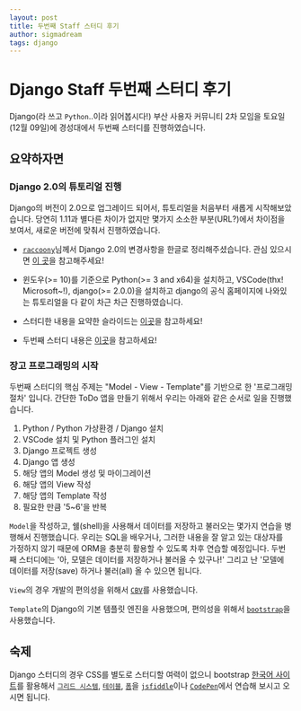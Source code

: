 ```yaml
---
layout: post
title: 두번째 Staff 스터디 후기
author: sigmadream
tags: django
---
```


# Django Staff 두번째 스터디 후기

Django(라 쓰고 `Python`..이라 읽어봅시다!) 부산 사용자 커뮤니티 2차 모임을 토요일(12월 09일)에 경성대에서 두번째 스터디를 진행하였습니다.

## 요약하자면

### Django 2.0의 튜토리얼 진행
Django의 버전이 2.0으로 업그레이드 되어서, 튜토리얼을 처음부터 새롭게 시작해보았습니다. 당연히 1.11과 별다른 차이가 없지만 몇가지 소소한 부분(URL?)에서 차이점을 보여서, 새로운 버전에 맞춰서 진행하였습니다.

* [`raccoony`](http://raccoonyy.github.io/)님께서 Django 2.0의 변경사항을 한글로 정리해주셨습니다. 관심 있으시면 [이 곳](http://raccoonyy.github.io/django-2-0-release-note-summary/index.html)을 참고해주세요!

* 윈도우(>= 10)를 기준으로 Python(>= 3 and x64)을 설치하고, VSCode(thx! Microsoft~!), django(>= 2.0.0)을 설치하고 django의 공식 홈페이지에 나와있는 튜토리얼을 다 같이 차근 차근 진행하였습니다.

* 스터디한 내용을 요약한 슬라이드는 [이곳](https://docs.google.com/presentation/d/1Jxi1qCRA3wXsKkKYbqSdYhJ4cdro11o4O-speKOVOY0/edit)을 참고하세요!

* 두번째 스터디 내용은 [이곳](https://youtu.be/Hh7h2dbnPcU)을 참고하세요!

### 장고 프로그래밍의 시작

두번째 스터디의 핵심 주제는 "Model - View - Template"를 기반으로 한 '프로그래밍 절차' 입니다. 간단한 ToDo 앱을 만들기 위해서 우리는 아래와 같은 순서로 일을 진행했습니다.

1. Python / Python 가상환경 / Django 설치
2. VSCode 설치 및 Python 플러그인 설치
3. Django 프로젝트 생성
4. Django 앱 생성
5. 해당 앱의 Model 생성 및 마이그레이션
6. 해당 앱의 View 작성
7. 해당 앱의 Template 작성
8. 필요한 만큼 '5~6'을 반복

`Model`을 작성하고, 쉘(shell)을 사용해서 데이터를 저장하고 불러오는 몇가지 연습을 병행해서 진행했습니다. 우리는 SQL을 배우거나, 그러한 내용을 잘 알고 있는 대상자를 가정하지 않기 때문에 ORM을 충분히 활용할 수 있도록 차후 연습할 예정입니다. 두번째 스터디에는 '아, 모델은 데이터를 저장하거나 불러올 수 있구나!' 그리고 난 '모델에 데이터를 저장(save) 하거나 불러(all) 올 수 있으면 됩니다.

`View`의 경우 개발의 편의성을 위해서 [`CBV`](https://docs.djangoproject.com/en/2.0/topics/class-based-views/)를 사용했습니다. 

`Template`의 Django의 기본 템플릿 엔진을 사용했으며, 편의성을 위해서 [`bootstrap`](https://getbootstrap.com/)을 사용했습니다. 

## 숙제

Django 스터디의 경우 CSS를 별도로 스터디할 여력이 없으니 bootstrap [한국어 사이트](http://bootstrap4.kr/)를 활용해서 [`그리드 시스템`](http://bootstrap4.kr/docs/4.0/layout/grid/), [`테이블`](http://bootstrap4.kr/docs/4.0/content/tables/), [`폼`](http://bootstrap4.kr/docs/4.0/components/forms/)을 [`jsfiddle`](https://jsfiddle.net/)이나 [`CodePen`](https://codepen.io/)에서 연습해 보시고 오시면 됩니다.

